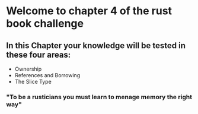 # Welcome to chapter 4 of the rust book challenge

## In this Chapter your knowledge will be tested in these four areas:

- Ownership
- References and Borrowing
- The Slice Type


### "To be a rusticians you must learn to menage memory the right way"

